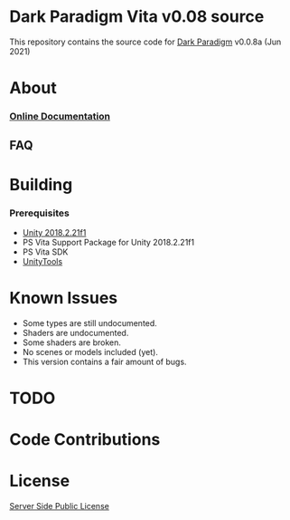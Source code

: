 # Dark Paradigm Vita v0.08 source
This repository contains the source code for [Dark Paradigm](https://vitadb.rinnegatamante.it/#/info/594) v0.0.8a (Jun 2021)

# About
### [Online Documentation](https://dark-paradigm-ps-vita.vercel.app/)
## FAQ


# Building
### Prerequisites
* [Unity 2018.2.21f1](https://unity.com/releases/editor/whats-new/2018.2.21#release-notes)
* PS Vita Support Package for Unity 2018.2.21f1
* PS Vita SDK
* [UnityTools](https://silica.codes/SilicaAndPina/unitytools)


# Known Issues
* Some types are still undocumented.
* Shaders are undocumented.
* Some shaders are broken.
* No scenes or models included (yet).
* This version contains a fair amount of bugs.

# TODO

# Code Contributions

# License
[Server Side Public License](https://www.mongodb.com/licensing/server-side-public-license)
